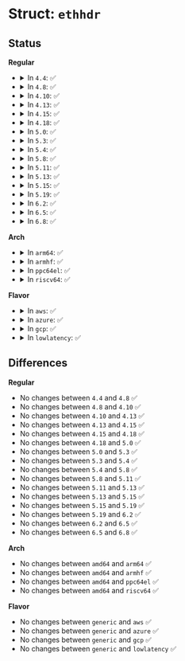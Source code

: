 # Struct: <code>ethhdr</code>

## Status
<b>Regular</b>
<ul>
<li>
<details>
<summary>In <code>4.4</code>: ✅</summary>

```c
struct ethhdr {
    unsigned char h_dest[6];
    unsigned char h_source[6];
    __be16 h_proto;
};
```
</details>
</li>
<li>
<details>
<summary>In <code>4.8</code>: ✅</summary>

```c
struct ethhdr {
    unsigned char h_dest[6];
    unsigned char h_source[6];
    __be16 h_proto;
};
```
</details>
</li>
<li>
<details>
<summary>In <code>4.10</code>: ✅</summary>

```c
struct ethhdr {
    unsigned char h_dest[6];
    unsigned char h_source[6];
    __be16 h_proto;
};
```
</details>
</li>
<li>
<details>
<summary>In <code>4.13</code>: ✅</summary>

```c
struct ethhdr {
    unsigned char h_dest[6];
    unsigned char h_source[6];
    __be16 h_proto;
};
```
</details>
</li>
<li>
<details>
<summary>In <code>4.15</code>: ✅</summary>

```c
struct ethhdr {
    unsigned char h_dest[6];
    unsigned char h_source[6];
    __be16 h_proto;
};
```
</details>
</li>
<li>
<details>
<summary>In <code>4.18</code>: ✅</summary>

```c
struct ethhdr {
    unsigned char h_dest[6];
    unsigned char h_source[6];
    __be16 h_proto;
};
```
</details>
</li>
<li>
<details>
<summary>In <code>5.0</code>: ✅</summary>

```c
struct ethhdr {
    unsigned char h_dest[6];
    unsigned char h_source[6];
    __be16 h_proto;
};
```
</details>
</li>
<li>
<details>
<summary>In <code>5.3</code>: ✅</summary>

```c
struct ethhdr {
    unsigned char h_dest[6];
    unsigned char h_source[6];
    __be16 h_proto;
};
```
</details>
</li>
<li>
<details>
<summary>In <code>5.4</code>: ✅</summary>

```c
struct ethhdr {
    unsigned char h_dest[6];
    unsigned char h_source[6];
    __be16 h_proto;
};
```
</details>
</li>
<li>
<details>
<summary>In <code>5.8</code>: ✅</summary>

```c
struct ethhdr {
    unsigned char h_dest[6];
    unsigned char h_source[6];
    __be16 h_proto;
};
```
</details>
</li>
<li>
<details>
<summary>In <code>5.11</code>: ✅</summary>

```c
struct ethhdr {
    unsigned char h_dest[6];
    unsigned char h_source[6];
    __be16 h_proto;
};
```
</details>
</li>
<li>
<details>
<summary>In <code>5.13</code>: ✅</summary>

```c
struct ethhdr {
    unsigned char h_dest[6];
    unsigned char h_source[6];
    __be16 h_proto;
};
```
</details>
</li>
<li>
<details>
<summary>In <code>5.15</code>: ✅</summary>

```c
struct ethhdr {
    unsigned char h_dest[6];
    unsigned char h_source[6];
    __be16 h_proto;
};
```
</details>
</li>
<li>
<details>
<summary>In <code>5.19</code>: ✅</summary>

```c
struct ethhdr {
    unsigned char h_dest[6];
    unsigned char h_source[6];
    __be16 h_proto;
};
```
</details>
</li>
<li>
<details>
<summary>In <code>6.2</code>: ✅</summary>

```c
struct ethhdr {
    unsigned char h_dest[6];
    unsigned char h_source[6];
    __be16 h_proto;
};
```
</details>
</li>
<li>
<details>
<summary>In <code>6.5</code>: ✅</summary>

```c
struct ethhdr {
    unsigned char h_dest[6];
    unsigned char h_source[6];
    __be16 h_proto;
};
```
</details>
</li>
<li>
<details>
<summary>In <code>6.8</code>: ✅</summary>

```c
struct ethhdr {
    unsigned char h_dest[6];
    unsigned char h_source[6];
    __be16 h_proto;
};
```
</details>
</li>
</ul>
<b>Arch</b>
<ul>
<li>
<details>
<summary>In <code>arm64</code>: ✅</summary>

```c
struct ethhdr {
    unsigned char h_dest[6];
    unsigned char h_source[6];
    __be16 h_proto;
};
```
</details>
</li>
<li>
<details>
<summary>In <code>armhf</code>: ✅</summary>

```c
struct ethhdr {
    unsigned char h_dest[6];
    unsigned char h_source[6];
    __be16 h_proto;
};
```
</details>
</li>
<li>
<details>
<summary>In <code>ppc64el</code>: ✅</summary>

```c
struct ethhdr {
    unsigned char h_dest[6];
    unsigned char h_source[6];
    __be16 h_proto;
};
```
</details>
</li>
<li>
<details>
<summary>In <code>riscv64</code>: ✅</summary>

```c
struct ethhdr {
    unsigned char h_dest[6];
    unsigned char h_source[6];
    __be16 h_proto;
};
```
</details>
</li>
</ul>
<b>Flavor</b>
<ul>
<li>
<details>
<summary>In <code>aws</code>: ✅</summary>

```c
struct ethhdr {
    unsigned char h_dest[6];
    unsigned char h_source[6];
    __be16 h_proto;
};
```
</details>
</li>
<li>
<details>
<summary>In <code>azure</code>: ✅</summary>

```c
struct ethhdr {
    unsigned char h_dest[6];
    unsigned char h_source[6];
    __be16 h_proto;
};
```
</details>
</li>
<li>
<details>
<summary>In <code>gcp</code>: ✅</summary>

```c
struct ethhdr {
    unsigned char h_dest[6];
    unsigned char h_source[6];
    __be16 h_proto;
};
```
</details>
</li>
<li>
<details>
<summary>In <code>lowlatency</code>: ✅</summary>

```c
struct ethhdr {
    unsigned char h_dest[6];
    unsigned char h_source[6];
    __be16 h_proto;
};
```
</details>
</li>
</ul>

## Differences
<b>Regular</b>
<ul>
<li>
No changes between <code>4.4</code> and <code>4.8</code> ✅
</li>
<li>
No changes between <code>4.8</code> and <code>4.10</code> ✅
</li>
<li>
No changes between <code>4.10</code> and <code>4.13</code> ✅
</li>
<li>
No changes between <code>4.13</code> and <code>4.15</code> ✅
</li>
<li>
No changes between <code>4.15</code> and <code>4.18</code> ✅
</li>
<li>
No changes between <code>4.18</code> and <code>5.0</code> ✅
</li>
<li>
No changes between <code>5.0</code> and <code>5.3</code> ✅
</li>
<li>
No changes between <code>5.3</code> and <code>5.4</code> ✅
</li>
<li>
No changes between <code>5.4</code> and <code>5.8</code> ✅
</li>
<li>
No changes between <code>5.8</code> and <code>5.11</code> ✅
</li>
<li>
No changes between <code>5.11</code> and <code>5.13</code> ✅
</li>
<li>
No changes between <code>5.13</code> and <code>5.15</code> ✅
</li>
<li>
No changes between <code>5.15</code> and <code>5.19</code> ✅
</li>
<li>
No changes between <code>5.19</code> and <code>6.2</code> ✅
</li>
<li>
No changes between <code>6.2</code> and <code>6.5</code> ✅
</li>
<li>
No changes between <code>6.5</code> and <code>6.8</code> ✅
</li>
</ul>
<b>Arch</b>
<ul>
<li>
No changes between <code>amd64</code> and <code>arm64</code> ✅
</li>
<li>
No changes between <code>amd64</code> and <code>armhf</code> ✅
</li>
<li>
No changes between <code>amd64</code> and <code>ppc64el</code> ✅
</li>
<li>
No changes between <code>amd64</code> and <code>riscv64</code> ✅
</li>
</ul>
<b>Flavor</b>
<ul>
<li>
No changes between <code>generic</code> and <code>aws</code> ✅
</li>
<li>
No changes between <code>generic</code> and <code>azure</code> ✅
</li>
<li>
No changes between <code>generic</code> and <code>gcp</code> ✅
</li>
<li>
No changes between <code>generic</code> and <code>lowlatency</code> ✅
</li>
</ul>
